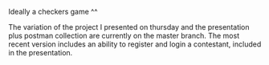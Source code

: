 Ideally a checkers game ^^

The variation of the project I presented on thursday and the presentation plus postman collection are currently on the master branch.
The most recent version includes an ability to register and login a contestant, included in the presentation.